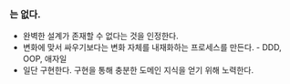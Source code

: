 ### 는 없다.

- 완벽한 설계가 존재할 수 없다는 것을 인정한다.
- 변화에 맞서 싸우기보다는 변화 자체를 내재화하는 프로세스를 만든다. - DDD, OOP, 애자일
- 일단 구현한다. 구현을 통해 충분한 도메인 지식을 얻기 위해 노력한다.

